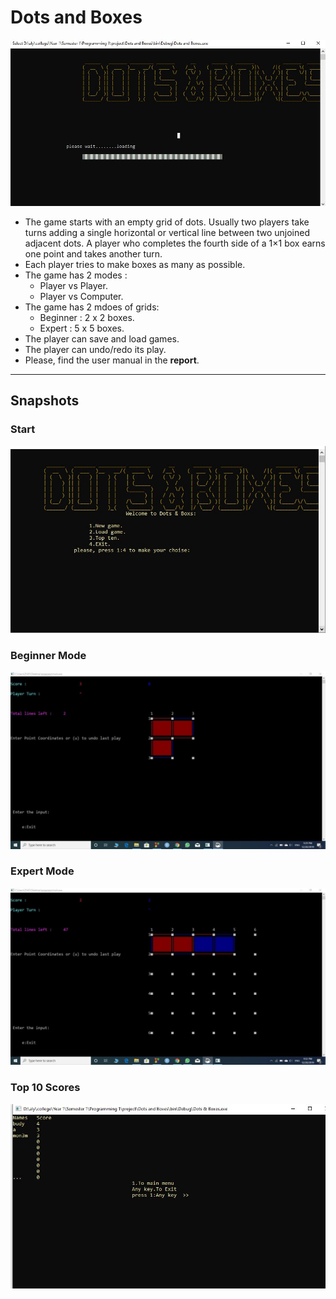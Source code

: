 # Dots and Boxes
![Beginning](https://github.com/alia7med/Dots-and-Boxes/blob/main/assests/Beginning.JPG)
 * The game starts with an empty grid of dots. Usually two players take turns adding a single horizontal or vertical line between two unjoined adjacent dots. A player who completes the fourth side of a 1×1 box earns one point and takes another turn. 
 * Each player tries to make boxes as many as possible.
 * The game has 2 modes : 
   * Player vs Player.
   * Player vs Computer.
* The game has 2 mdoes of grids:
    * Beginner : 2 x 2 boxes.
    * Expert : 5 x 5 boxes.
* The player can save and load games.
* The player can undo/redo its play.
* Please, find the user manual in the **report**.
---
## Snapshots

### Start

![Entering](https://github.com/alia7med/Dots-and-Boxes/blob/main/assests/Entering.JPG)

### Beginner Mode 

![B-mode](https://github.com/alia7med/Dots-and-Boxes/blob/main/assests/Beginner%20Mode.jpg)

### Expert Mode 

![Expert Mode](https://github.com/alia7med/Dots-and-Boxes/blob/main/assests/Expert%20mode.jpg)

### Top 10 Scores

![Scores](https://github.com/alia7med/Dots-and-Boxes/blob/main/assests/Top%2010%20Scores.jpg)
